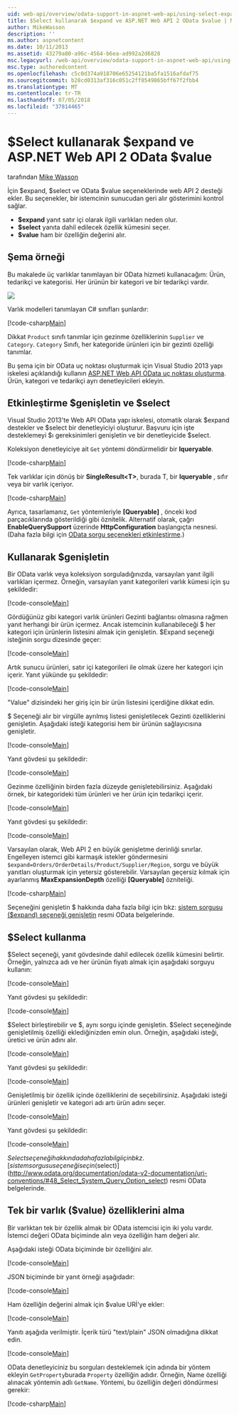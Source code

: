 ```yaml
---
uid: web-api/overview/odata-support-in-aspnet-web-api/using-select-expand-and-value
title: $Select kullanarak $expand ve ASP.NET Web API 2 OData $value | Microsoft Docs
author: MikeWasson
description: ''
ms.author: aspnetcontent
ms.date: 10/11/2013
ms.assetid: 43279a80-a96c-4564-b6ea-ad992a2d6828
msc.legacyurl: /web-api/overview/odata-support-in-aspnet-web-api/using-select-expand-and-value
msc.type: authoredcontent
ms.openlocfilehash: c5c0d374a918706e65254121ba5fa1516afdaf75
ms.sourcegitcommit: b28cd0313af316c051c2ff8549865bff67f2fbb4
ms.translationtype: MT
ms.contentlocale: tr-TR
ms.lasthandoff: 07/05/2018
ms.locfileid: "37814465"
---
```

<a name="using-select-expand-and-value-in-aspnet-web-api-2-odata"></a>$Select kullanarak $expand ve ASP.NET Web API 2 OData $value
====================
tarafından [Mike Wasson](https://github.com/MikeWasson)

İçin $expand, $select ve OData $value seçeneklerinde web API 2 desteği ekler. Bu seçenekler, bir istemcinin sunucudan geri alır gösterimini kontrol sağlar.

- **$expand** yanıt satır içi olarak ilgili varlıkları neden olur.
- **$select** yanıta dahil edilecek özellik kümesini seçer.
- **$value** ham bir özelliğin değerini alır.

## <a name="example-schema"></a>Şema örneği

Bu makalede üç varlıklar tanımlayan bir OData hizmeti kullanacağım: Ürün, tedarikçi ve kategorisi. Her ürünün bir kategori ve bir tedarikçi vardır.

![](using-select-expand-and-value/_static/image1.png)

Varlık modelleri tanımlayan C# sınıfları şunlardır:

[!code-csharp[Main](using-select-expand-and-value/samples/sample1.cs)]

Dikkat `Product` sınıfı tanımlar için gezinme özelliklerinin `Supplier` ve `Category`. `Category` Sınıfı, her kategoride ürünleri için bir gezinti özelliği tanımlar.

Bu şema için bir OData uç noktası oluşturmak için Visual Studio 2013 yapı iskelesi açıklandığı kullanın [ASP.NET Web API OData uç noktası oluşturma](odata-v3/creating-an-odata-endpoint.md). Ürün, kategori ve tedarikçi ayrı denetleyicileri ekleyin.

## <a name="enabling-expand-and-select"></a>Etkinleştirme $genişletin ve $select

Visual Studio 2013'te Web API OData yapı iskelesi, otomatik olarak $expand destekler ve $select bir denetleyiciyi oluşturur. Başvuru için işte desteklemeyi $ı gereksinimleri genişletin ve bir denetleyicide $select.

Koleksiyon denetleyiciye ait `Get` yöntemi döndürmelidir bir **Iqueryable**.

[!code-csharp[Main](using-select-expand-and-value/samples/sample2.cs)]

Tek varlıklar için dönüş bir **SingleResult&lt;T&gt;**, burada T, bir **Iqueryable** , sıfır veya bir varlık içeriyor.

[!code-csharp[Main](using-select-expand-and-value/samples/sample3.cs)]

Ayrıca, tasarlamanız, `Get` yöntemleriyle **[Queryable]** , önceki kod parçacıklarında gösterildiği gibi öznitelik. Alternatif olarak, çağrı **EnableQuerySupport** üzerinde **HttpConfiguration** başlangıçta nesnesi. (Daha fazla bilgi için [OData sorgu seçenekleri etkinleştirme](supporting-odata-query-options.md#enable).)

## <a name="using-expand"></a>Kullanarak $genişletin

Bir OData varlık veya koleksiyon sorguladığınızda, varsayılan yanıt ilgili varlıkları içermez. Örneğin, varsayılan yanıt kategorileri varlık kümesi için şu şekildedir:

[!code-console[Main](using-select-expand-and-value/samples/sample4.cmd)]

Gördüğünüz gibi kategori varlık ürünleri Gezinti bağlantısı olmasına rağmen yanıt herhangi bir ürün içermez. Ancak istemcinin kullanabileceği $ her kategori için ürünlerin listesini almak için genişletin. $Expand seçeneği isteğinin sorgu dizesinde geçer:

[!code-console[Main](using-select-expand-and-value/samples/sample5.cmd)]

Artık sunucu ürünleri, satır içi kategorileri ile olmak üzere her kategori için içerir. Yanıt yükünde şu şekildedir:

[!code-console[Main](using-select-expand-and-value/samples/sample6.cmd)]

"Value" dizisindeki her giriş için bir ürün listesini içerdiğine dikkat edin.

$ Seçeneği alır bir virgülle ayrılmış listesi genişletilecek Gezinti özelliklerini genişletin. Aşağıdaki isteği kategorisi hem bir ürünün sağlayıcısına genişletir.

[!code-console[Main](using-select-expand-and-value/samples/sample7.cmd)]

Yanıt gövdesi şu şekildedir:

[!code-console[Main](using-select-expand-and-value/samples/sample8.cmd)]

Gezinme özelliğinin birden fazla düzeyde genişletebilirsiniz. Aşağıdaki örnek, bir kategorideki tüm ürünleri ve her ürün için tedarikçi içerir.

[!code-console[Main](using-select-expand-and-value/samples/sample9.cmd)]

Yanıt gövdesi şu şekildedir:

[!code-console[Main](using-select-expand-and-value/samples/sample10.cmd)]

Varsayılan olarak, Web API 2 en büyük genişletme derinliği sınırlar. Engelleyen istemci gibi karmaşık istekler göndermesini `$expand=Orders/OrderDetails/Product/Supplier/Region`, sorgu ve büyük yanıtları oluşturmak için yetersiz gösterebilir. Varsayılan geçersiz kılmak için ayarlanmış **MaxExpansionDepth** özelliği **[Queryable]** özniteliği.

[!code-csharp[Main](using-select-expand-and-value/samples/sample11.cs)]

Seçeneğini genişletin $ hakkında daha fazla bilgi için bkz: [sistem sorgusu ($expand) seçeneği genişletin](http://www.odata.org/documentation/odata-v2-documentation/uri-conventions/#46_Expand_System_Query_Option_expand) resmi OData belgelerinde.

## <a name="using-select"></a>$Select kullanma

$Select seçeneği, yanıt gövdesinde dahil edilecek özellik kümesini belirtir. Örneğin, yalnızca adı ve her ürünün fiyatı almak için aşağıdaki sorguyu kullanın:

[!code-console[Main](using-select-expand-and-value/samples/sample12.cmd)]

Yanıt gövdesi şu şekildedir:

[!code-console[Main](using-select-expand-and-value/samples/sample13.cmd)]

$Select birleştirebilir ve $, aynı sorgu içinde genişletin. $Select seçeneğinde genişletilmiş özelliği eklediğinizden emin olun. Örneğin, aşağıdaki isteği, üretici ve ürün adını alır.

[!code-console[Main](using-select-expand-and-value/samples/sample14.cmd)]

Yanıt gövdesi şu şekildedir:

[!code-console[Main](using-select-expand-and-value/samples/sample15.cmd)]

Genişletilmiş bir özellik içinde özelliklerini de seçebilirsiniz. Aşağıdaki isteği ürünleri genişletir ve kategori adı artı ürün adını seçer.

[!code-console[Main](using-select-expand-and-value/samples/sample16.cmd)]

Yanıt gövdesi şu şekildedir:

[!code-console[Main](using-select-expand-and-value/samples/sample17.cmd)]

$Select seçeneği hakkında daha fazla bilgi için bkz. [sistem sorgusu seçeneği seçin ($select)](http://www.odata.org/documentation/odata-v2-documentation/uri-conventions/#48_Select_System_Query_Option_select) resmi OData belgelerinde.

## <a name="getting-individual-properties-of-an-entity-value"></a>Tek bir varlık ($value) özelliklerini alma

Bir varlıktan tek bir özellik almak bir OData istemcisi için iki yolu vardır. İstemci değeri OData biçiminde alın veya özelliğin ham değeri alır.

Aşağıdaki isteği OData biçiminde bir özelliğini alır.

[!code-console[Main](using-select-expand-and-value/samples/sample18.cmd)]

JSON biçiminde bir yanıt örneği aşağıdadır:

[!code-console[Main](using-select-expand-and-value/samples/sample19.cmd)]

Ham özelliğin değerini almak için $value URİ'ye ekler:

[!code-console[Main](using-select-expand-and-value/samples/sample20.cmd)]

Yanıtı aşağıda verilmiştir. İçerik türü "text/plain" JSON olmadığına dikkat edin.

[!code-console[Main](using-select-expand-and-value/samples/sample21.cmd)]

OData denetleyiciniz bu sorguları desteklemek için adında bir yöntem ekleyin `GetProperty`burada `Property` özelliğin adıdır. Örneğin, Name özelliği alınacak yöntemin adlı `GetName`. Yöntemi, bu özelliğin değeri döndürmesi gerekir:

[!code-csharp[Main](using-select-expand-and-value/samples/sample22.cs)]
